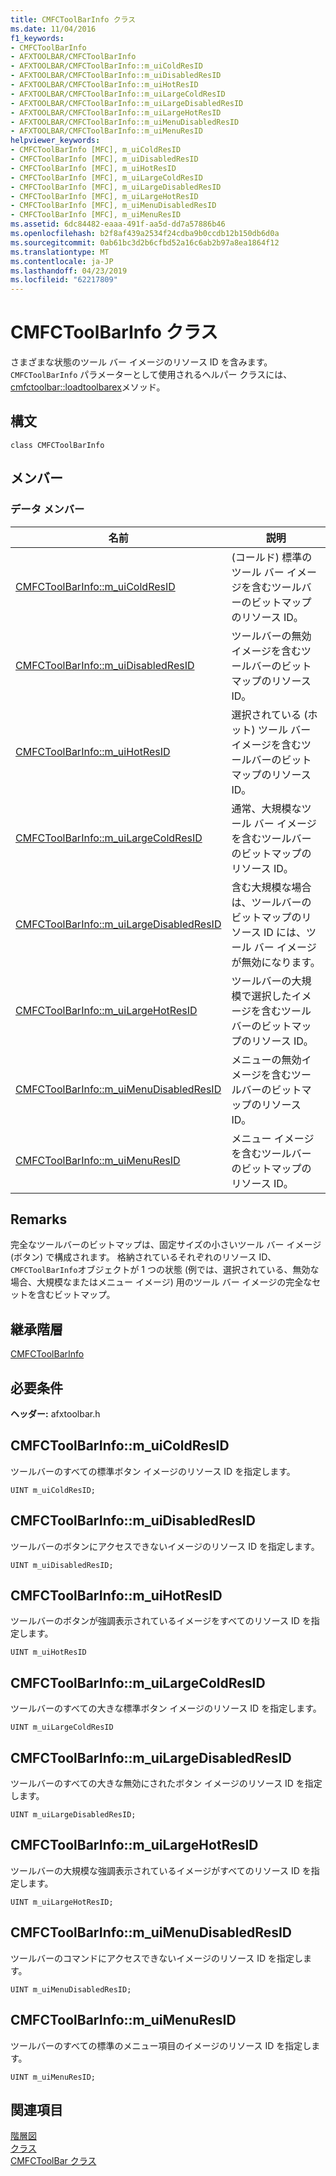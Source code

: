 ```yaml
---
title: CMFCToolBarInfo クラス
ms.date: 11/04/2016
f1_keywords:
- CMFCToolBarInfo
- AFXTOOLBAR/CMFCToolBarInfo
- AFXTOOLBAR/CMFCToolBarInfo::m_uiColdResID
- AFXTOOLBAR/CMFCToolBarInfo::m_uiDisabledResID
- AFXTOOLBAR/CMFCToolBarInfo::m_uiHotResID
- AFXTOOLBAR/CMFCToolBarInfo::m_uiLargeColdResID
- AFXTOOLBAR/CMFCToolBarInfo::m_uiLargeDisabledResID
- AFXTOOLBAR/CMFCToolBarInfo::m_uiLargeHotResID
- AFXTOOLBAR/CMFCToolBarInfo::m_uiMenuDisabledResID
- AFXTOOLBAR/CMFCToolBarInfo::m_uiMenuResID
helpviewer_keywords:
- CMFCToolBarInfo [MFC], m_uiColdResID
- CMFCToolBarInfo [MFC], m_uiDisabledResID
- CMFCToolBarInfo [MFC], m_uiHotResID
- CMFCToolBarInfo [MFC], m_uiLargeColdResID
- CMFCToolBarInfo [MFC], m_uiLargeDisabledResID
- CMFCToolBarInfo [MFC], m_uiLargeHotResID
- CMFCToolBarInfo [MFC], m_uiMenuDisabledResID
- CMFCToolBarInfo [MFC], m_uiMenuResID
ms.assetid: 6dc84482-eaaa-491f-aa5d-dd7a57886b46
ms.openlocfilehash: b2f8af439a2534f24cdba9b0ccdb12b150db6d0a
ms.sourcegitcommit: 0ab61bc3d2b6cfbd52a16c6ab2b97a8ea1864f12
ms.translationtype: MT
ms.contentlocale: ja-JP
ms.lasthandoff: 04/23/2019
ms.locfileid: "62217809"
---
```

# <a name="cmfctoolbarinfo-class"></a>CMFCToolBarInfo クラス

さまざまな状態のツール バー イメージのリソース ID を含みます。 `CMFCToolBarInfo` パラメーターとして使用されるヘルパー クラスには、 [cmfctoolbar::loadtoolbarex](../../mfc/reference/cmfctoolbar-class.md#loadtoolbarex)メソッド。

## <a name="syntax"></a>構文

```
class CMFCToolBarInfo
```

## <a name="members"></a>メンバー

### <a name="data-members"></a>データ メンバー

|名前|説明|
|----------|-----------------|
|[CMFCToolBarInfo::m_uiColdResID](#m_uicoldresid)|(コールド) 標準のツール バー イメージを含むツールバーのビットマップのリソース ID。|
|[CMFCToolBarInfo::m_uiDisabledResID](#m_uidisabledresid)|ツールバーの無効イメージを含むツールバーのビットマップのリソース ID。|
|[CMFCToolBarInfo::m_uiHotResID](#m_uihotresid)|選択されている (ホット) ツール バー イメージを含むツールバーのビットマップのリソース ID。|
|[CMFCToolBarInfo::m_uiLargeColdResID](#m_uilargecoldresid)|通常、大規模なツール バー イメージを含むツールバーのビットマップのリソース ID。|
|[CMFCToolBarInfo::m_uiLargeDisabledResID](#m_uilargedisabledresid)|含む大規模な場合は、ツールバーのビットマップのリソース ID には、ツール バー イメージが無効になります。|
|[CMFCToolBarInfo::m_uiLargeHotResID](#m_uilargehotresid)|ツールバーの大規模で選択したイメージを含むツールバーのビットマップのリソース ID。|
|[CMFCToolBarInfo::m_uiMenuDisabledResID](#m_uimenudisabledresid)|メニューの無効イメージを含むツールバーのビットマップのリソース ID。|
|[CMFCToolBarInfo::m_uiMenuResID](#m_uimenuresid)|メニュー イメージを含むツールバーのビットマップのリソース ID。|

## <a name="remarks"></a>Remarks

完全なツールバーのビットマップは、固定サイズの小さいツール バー イメージ (ボタン) で構成されます。 格納されているそれぞれのリソース ID、`CMFCToolBarInfo`オブジェクトが 1 つの状態 (例では、選択されている、無効な場合、大規模なまたはメニュー イメージ) 用のツール バー イメージの完全なセットを含むビットマップ。

## <a name="inheritance-hierarchy"></a>継承階層

[CMFCToolBarInfo](../../mfc/reference/cmfctoolbarinfo-class.md)

## <a name="requirements"></a>必要条件

**ヘッダー:** afxtoolbar.h

##  <a name="m_uicoldresid"></a>  CMFCToolBarInfo::m_uiColdResID

ツールバーのすべての標準ボタン イメージのリソース ID を指定します。

```
UINT m_uiColdResID;
```

##  <a name="m_uidisabledresid"></a>  CMFCToolBarInfo::m_uiDisabledResID

ツールバーのボタンにアクセスできないイメージのリソース ID を指定します。

```
UINT m_uiDisabledResID;
```

##  <a name="m_uihotresid"></a>  CMFCToolBarInfo::m_uiHotResID

ツールバーのボタンが強調表示されているイメージをすべてのリソース ID を指定します。

```
UINT m_uiHotResID
```

##  <a name="m_uilargecoldresid"></a>  CMFCToolBarInfo::m_uiLargeColdResID

ツールバーのすべての大きな標準ボタン イメージのリソース ID を指定します。

```
UINT m_uiLargeColdResID
```

##  <a name="m_uilargedisabledresid"></a>  CMFCToolBarInfo::m_uiLargeDisabledResID

ツールバーのすべての大きな無効にされたボタン イメージのリソース ID を指定します。

```
UINT m_uiLargeDisabledResID;
```

##  <a name="m_uilargehotresid"></a>  CMFCToolBarInfo::m_uiLargeHotResID

ツールバーの大規模な強調表示されているイメージがすべてのリソース ID を指定します。

```
UINT m_uiLargeHotResID;
```

##  <a name="m_uimenudisabledresid"></a>  CMFCToolBarInfo::m_uiMenuDisabledResID

ツールバーのコマンドにアクセスできないイメージのリソース ID を指定します。

```
UINT m_uiMenuDisabledResID;
```

##  <a name="m_uimenuresid"></a>  CMFCToolBarInfo::m_uiMenuResID

ツールバーのすべての標準のメニュー項目のイメージのリソース ID を指定します。

```
UINT m_uiMenuResID;
```

## <a name="see-also"></a>関連項目

[階層図](../../mfc/hierarchy-chart.md)<br/>
[クラス](../../mfc/reference/mfc-classes.md)<br/>
[CMFCToolBar クラス](../../mfc/reference/cmfctoolbar-class.md)
